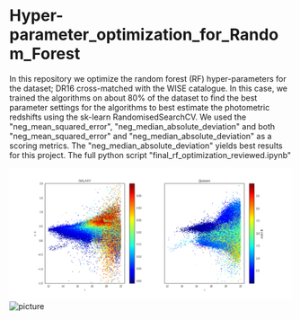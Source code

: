 # Hyper-parameter_optimization_for_Random_Forest
In this repository we optimize the random forest (RF) hyper-parameters for the dataset; DR16 cross-matched with the WISE catalogue. In this case, we trained the algorithms on about 80% of the dataset to find the best parameter settings for the algorithms to best estimate the photometric redshifts using the sk-learn RandomisedSearchCV. We used the "neg_mean_squared_error", "neg_median_absolute_deviation" and both "neg_mean_squared_error" and "neg_median_absolute_deviation"  as a scoring metrics. The "neg_median_absolute_deviation" yields best results for this project. The full python script "final_rf_optimization_reviewed.ipynb"



![picture](https://github.com/pfunzowalter/Hyper-parameter-optimization-for-XGB-Boost/blob/main/sample_data.png)
![picture](https://github.com/pfunzowalter/Hyper-parameter-optimization-for-XGB-Boost/blob/main/RF_regression.png)

